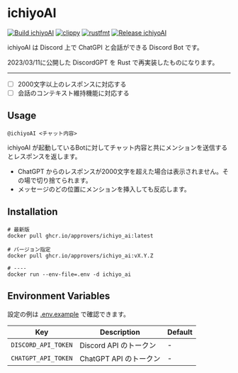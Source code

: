 # ichiyoAI

[![Build ichiyoAI](https://github.com/approvers/ichiyoAI/actions/workflows/build.yaml/badge.svg)](https://github.com/approvers/ichiyoAI/actions/workflows/build.yaml)
[![clippy](https://github.com/approvers/ichiyoAI/actions/workflows/clippy.yaml/badge.svg)](https://github.com/approvers/ichiyoAI/actions/workflows/clippy.yaml)
[![rustfmt](https://github.com/approvers/ichiyoAI/actions/workflows/fmt.yaml/badge.svg)](https://github.com/approvers/ichiyoAI/actions/workflows/fmt.yaml)
[![Release ichiyoAI](https://github.com/approvers/ichiyoAI/actions/workflows/release.yaml/badge.svg)](https://github.com/approvers/ichiyoAI/actions/workflows/release.yaml)

ichiyoAI は Discord 上で ChatGPI と会話ができる Discord Bot です。

2023/03/11に公開した DiscordGPT を Rust で再実装したものになります。

----

- [ ] 2000文字以上のレスポンスに対応する
- [ ] 会話のコンテキスト維持機能に対応する

## Usage

``` 
@ichiyoAI <チャット内容>
```

ichiyoAI が起動しているBotに対してチャット内容と共にメンションを送信するとレスポンスを返します。

- ChatGPT からのレスポンスが2000文字を超えた場合は表示されません。その場で切り捨てられます。
- メッセージのどの位置にメンションを挿入しても反応します。

## Installation

```shell
# 最新版
docker pull ghcr.io/approvers/ichiyo_ai:latest

# バージョン指定
docker pull ghcr.io/approvers/ichiyo_ai:vX.Y.Z

# ----
docker run --env-file=.env -d ichiyo_ai
```

## Environment Variables

設定の例は [.env.example](./.env.example) で確認できます。

| Key                 | Description       | Default |
|---------------------|-------------------|---------|
| `DISCORD_API_TOKEN` | Discord API のトークン | -       |
| `CHATGPT_API_TOKEN` | ChatGPT API のトークン | -       |
